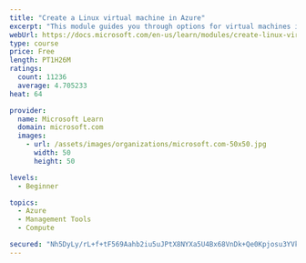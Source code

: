 ```yaml
---
title: "Create a Linux virtual machine in Azure"
excerpt: "This module guides you through options for virtual machines in Azure, creating and connecting a Linux virtual machine, and configuring your network settings."
webUrl: https://docs.microsoft.com/en-us/learn/modules/create-linux-virtual-machine-in-azure/
type: course
price: Free
length: PT1H26M
ratings:
  count: 11236
  average: 4.705233
heat: 64

provider:
  name: Microsoft Learn
  domain: microsoft.com
  images:
    - url: /assets/images/organizations/microsoft.com-50x50.jpg
      width: 50
      height: 50

levels:
  - Beginner

topics:
  - Azure
  - Management Tools
  - Compute

secured: "Nh5DyLy/rL+f+tF569Aahb2iu5uJPtX8NYXa5U4Bx68VnDk+Qe0Kpjosu3YVkGj3KOHuAS4qsa3Rr+joj13gQoI9lL+e/eKTKm6f8lfqNkrbvKXGCnKl3CtxlT2uPWmyB+a+KwF+WUDPY4Km5S/z/M7cyhC/pNiqIZxrzPJHRGxrmzNMOXc9mGNBwzkqqdkYXn39yIVeXWQBChGOCSdtYteahMdWoWjrmiWEgNZCQTiphHqahjUXHno1LxLYGY8Tj2lILTcbHaeBJUzSw8MpV9BmxkU8/nv8pu94tlucxb1lGohx3lYOdd1IxB/N36xVCruoL14aJXY7gbzuRpcHiruMz3/6/YTDrP/uBsYFeKhAZB17n06oUxl4QHo0rKFxjLWDYBboPAcf/oeCw0PDQxUpSAZE1T+izpIO40ss/kA=;nRYGI2M0S3wLZyL5+JyfSQ=="
---
```


